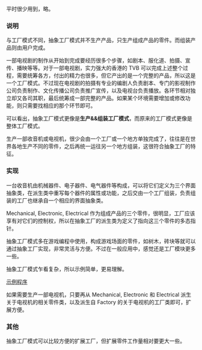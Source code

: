 
平时很少用到，略。

### 说明

与工厂模式不同，抽象工厂模式并不生产产品，只生产组成产品的零件。而组装产品则由用户完成。

一部电视剧的制作从开始到完成要经历很多个步骤，如剧本、服化道、拍摄、宣传、播映等等。对于一部电视剧，实力强大的香港的 TVB 可以完成上述整个过程，需要统筹各方，付出的精力也很多，但它产出的是一个完整的产品，所以这是一个工厂模式。不过现在电视剧的拍摄有专业的编剧人负责剧本、专门的影视制作公司负责制作、文化传播公司负责推广宣传，以及电视台负责播放。各环节相对独立却又各司其职，最后统筹成一部完整的产品。如果某个环境需要增加或修改功能，则只需要找相应的那个环节即可。

可以看出，抽象工厂模式更像是**生产&&组装工厂模式**，而原来的工厂模式更像是整体工厂模式。

生产一部收音机或电视机，很少会由一个工厂或一个地方单独完成了，往往是在世界各地生产不同的零件，之后再统一运往另一个地方组装，这很符合抽象工厂的特征。

### 实现

一台收音机由机械器件、电子器件、电气器件等构成，可以将它们定义为三个界面抽象类，在派生类中重写每个器件的属性或功能，之后交由一个工厂组装，负责组装的工厂也继承自一个相应的界面抽象类。

Mechanical, Electronic, Electrical 作为组成产品的三个零件，很明显，工厂应该享有对它们的控制权，所以在抽象工厂的派生类为定义了指向这三个零件的多态指针。

抽象工厂模式多在游戏编程中使用，构成游戏场面的零件，如树木，砖块等就可以通过抽象工厂实现，非常灵活与方便。不过在一般应用中，感觉还是工厂模块更多一些。

抽象工厂模式乍看复杂，所以示例简单，更易理解。

[示例程序](realize.cpp)

如果需要生产一部电视机，只要再从 Mechanical, Electronic 和 Electrical 派生关于电视机的相关零件类，以及派生自 Factory 的关于电视机的工厂类即可，扩展方便。

### 其他

抽象工厂模式可以比较方便的扩展工厂，但扩展零件工作量相对要更大一些。
